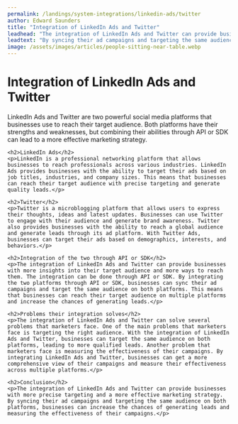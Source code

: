 ```yaml
---
permalink: /landings/system-integrations/linkedin-ads/twitter
author: Edward Saunders
title: "Integration of LinkedIn Ads and Twitter"
leadhead: "The integration of LinkedIn Ads and Twitter can provide businesses with more precise targeting and a more effective marketing strategy"
leadtext: "By syncing their ad campaigns and targeting the same audience on both platforms, businesses can increase the chances of generating leads and measuring the effectiveness of their campaigns."
image: /assets/images/articles/people-sitting-near-table.webp
---
```

<div class="arttext">	<h1>Integration of LinkedIn Ads and Twitter</h1>
	<p>LinkedIn Ads and Twitter are two powerful social media platforms that businesses use to reach their target audience. Both platforms have their strengths and weaknesses, but combining their abilities through API or SDK can lead to a more effective marketing strategy.</p>

	<h2>LinkedIn Ads</h2>
	<p>LinkedIn is a professional networking platform that allows businesses to reach professionals across various industries. LinkedIn Ads provides businesses with the ability to target their ads based on job titles, industries, and company sizes. This means that businesses can reach their target audience with precise targeting and generate quality leads.</p>

	<h2>Twitter</h2>
	<p>Twitter is a microblogging platform that allows users to express their thoughts, ideas and latest updates. Businesses can use Twitter to engage with their audience and generate brand awareness. Twitter also provides businesses with the ability to reach a global audience and generate leads through its ad platform. With Twitter Ads, businesses can target their ads based on demographics, interests, and behaviors.</p>

	<h2>Integration of the two through API or SDK</h2>
	<p>The integration of LinkedIn Ads and Twitter can provide businesses with more insights into their target audience and more ways to reach them. The integration can be done through API or SDK. By integrating the two platforms through API or SDK, businesses can sync their ad campaigns and target the same audience on both platforms. This means that businesses can reach their target audience on multiple platforms and increase the chances of generating leads.</p>

	<h2>Problems their integration solves</h2>
	<p>The integration of LinkedIn Ads and Twitter can solve several problems that marketers face. One of the main problems that marketers face is targeting the right audience. With the integration of LinkedIn Ads and Twitter, businesses can target the same audience on both platforms, leading to more qualified leads. Another problem that marketers face is measuring the effectiveness of their campaigns. By integrating LinkedIn Ads and Twitter, businesses can get a more comprehensive view of their campaigns and measure their effectiveness across multiple platforms.</p>

	<h2>Conclusion</h2>
	<p>The integration of LinkedIn Ads and Twitter can provide businesses with more precise targeting and a more effective marketing strategy. By syncing their ad campaigns and targeting the same audience on both platforms, businesses can increase the chances of generating leads and measuring the effectiveness of their campaigns.</p>

</div>